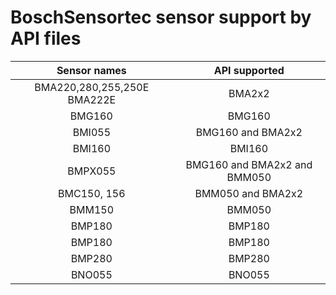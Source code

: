 BoschSensortec sensor support by API files
===================

| Sensor names  | API supported  | 
| :------------: |:---------------:|
| BMA220,280,255,250E BMA222E  | BMA2x2 |
|BMG160   |   BMG160|
|BMI055   |   BMG160 and BMA2x2|
|BMI160   |   BMI160|
|BMPX055  |   BMG160 and BMA2x2 and BMM050|
|BMC150, 156  | BMM050 and BMA2x2|
|BMM150   |   BMM050|
|BMP180   |   BMP180|
|BMP180   |   BMP180|
|BMP280   |   BMP280|
|BNO055   |   BNO055|

